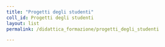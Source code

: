 ```yaml
---
title: "Progetti degli studenti"
coll_id: Progetti degli studenti
layout: list
permalink: /didattica_formazione/progetti_degli_studenti

---
```

